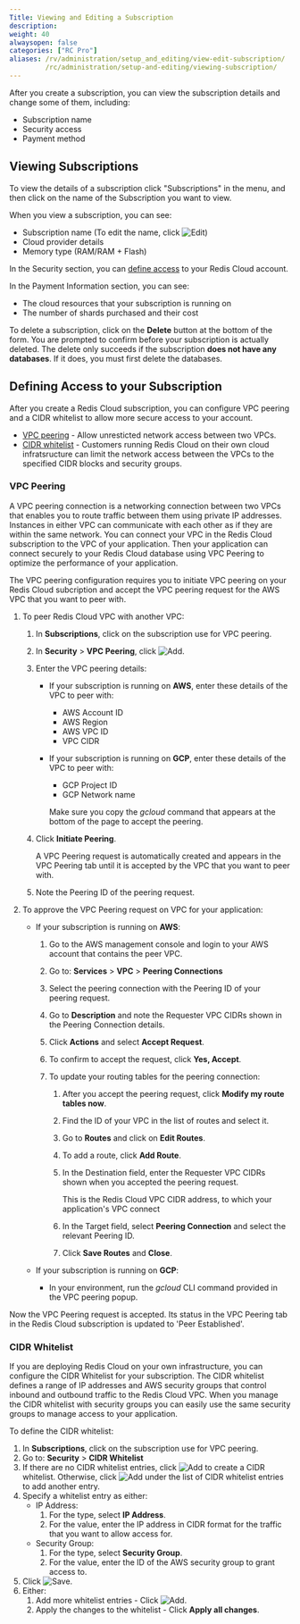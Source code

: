 ```yaml
---
Title: Viewing and Editing a Subscription
description:
weight: 40
alwaysopen: false
categories: ["RC Pro"]
aliases: /rv/administration/setup_and_editing/view-edit-subscription/
         /rc/administration/setup-and-editing/viewing-subscription/
---
```

After you create a subscription, you can view the subscription details and
change some of them, including:

- Subscription name
- Security access
- Payment method

## Viewing Subscriptions

To view the details of a subscription click "Subscriptions" in the menu,
and then click on the name of the Subscription you want to view.

When you view a subscription, you can see:

- Subscription name (To edit the name, click ![Edit](/images/rc/icon_edit.png#no-click "Edit"))
- Cloud provider details
- Memory type (RAM/RAM + Flash)

In the Security section, you can [define access](#defining-access-to-your-subscription)
to your Redis Cloud account.

In the Payment Information section, you can see:

- The cloud resources that your subscription is running on
- The number of shards purchased and their cost

To delete a subscription, click on the **Delete** button at the bottom
of the form. You are prompted to confirm before your subscription is
actually deleted. The delete only succeeds if the subscription **does
not have any databases**. If it does, you must first delete the
databases.

## Defining Access to your Subscription

After you create a Redis Cloud subscription, you can configure VPC
peering and a CIDR whitelist to allow more secure access to your account.

- [VPC peering](https://docs.aws.amazon.com/vpc/latest/peering/what-is-vpc-peering.html) -
    Allow unresticted network access between two VPCs.
- [CIDR whitelist](https://docs.aws.amazon.com/vpc/latest/peering/peering-configurations-partial-access.html) -
    Customers running Redis Cloud on their own cloud infratsructure can limit the network access between the VPCs to the specified CIDR blocks and security groups.

### VPC Peering

A VPC peering connection is a networking connection between two VPCs that enables you
to route traffic between them using private IP addresses. Instances in either VPC can
communicate with each other as if they are within the same network. You can connect your
VPC in the Redis Cloud subscription to the VPC of your application. Then your application can
connect securely to your Redis Cloud database using VPC Peering to optimize the performance of your application.

The VPC peering configuration requires you to initiate VPC peering on your Redis Cloud subcription
and accept the VPC peering request for the AWS VPC that you want to peer with.

1. To peer Redis Cloud VPC with another VPC:
    1. In **Subscriptions**, click on the subscription use for VPC peering.
    1. In **Security** > **VPC Peering**, click ![Add](/images/rs/icon_add.png#no-click "Add").
    1. Enter the VPC peering details:

        - If your subscription is running on **AWS**, enter these details of the VPC to peer with:

            - AWS Account ID
            - AWS Region
            - AWS VPC ID
            - VPC CIDR

        - If your subscription is running on **GCP**, enter these details of the VPC to peer with:

            - GCP Project ID
            - GCP Network name

            Make sure you copy the *gcloud* command that appears at the bottom of the page to accept the peering.

    1. Click **Initiate Peering**.

        A VPC Peering request is automatically created and appears in the VPC Peering tab until
        it is accepted by the VPC that you want to peer with.

    1. Note the Peering ID of the peering request.

1. To approve the VPC Peering request on VPC for your application:

    - If your subscription is running on **AWS**:

        1. Go to the AWS management console and login to your AWS account that contains the peer VPC.
        1. Go to: **Services** > **VPC** > **Peering Connections**
        1. Select the peering connection with the Peering ID of your peering request.
        1. Go to **Description** and note the Requester VPC CIDRs shown in the Peering Connection details.
        1. Click **Actions** and select **Accept Request**.
        1. To confirm to accept the request, click **Yes, Accept**.
        1. To update your routing tables for the peering connection:

            1. After you accept the peering request, click **Modify my route tables now**.
            1. Find the ID of your VPC in the list of routes and select it.
            1. Go to **Routes** and click on **Edit Routes**.
            1. To add a route, click **Add Route**.
            1. In the Destination field, enter the Requester VPC CIDRs shown when you accepted the peering request.

               This is the Redis Cloud VPC CIDR address, to which your application's VPC connect

            1. In the Target field, select **Peering Connection** and select the relevant Peering ID.
            1. Click **Save Routes** and **Close**.

    - If your subscription is running on **GCP**:

        - In your environment, run the *gcloud* CLI command provided in the VPC peering popup.

Now the VPC Peering request is accepted. Its status in the VPC Peering tab in the Redis Cloud subscription is updated to 'Peer Established'.

### CIDR Whitelist

If you are deploying Redis Cloud on your own infrastructure, you can configure the CIDR Whitelist for your subscription.
The CIDR whitelist defines a range of IP addresses and AWS security groups that control inbound
and outbound traffic to the Redis Cloud VPC. When you manage the CIDR whitelist with security groups you
can easily use the same security groups to manage access to your application.

To define the CIDR whitelist:

1. In **Subscriptions**, click on the subscription use for VPC peering.
1. Go to: **Security** > **CIDR Whitelist**
1. If there are no CIDR whitelist entries, click ![Add](/images/rs/icon_add.png#no-click "Add")
   to create a CIDR whitelist. Otherwise, click ![Add](/images/rs/icon_add.png#no-click "Add")
   under the list of CIDR whitelist entries to add another entry.
1. Specify a whitelist entry as either:
    - IP Address:
        1. For the type, select **IP Address**.
        1. For the value, enter the IP address in CIDR format for the traffic that
            you want to allow access for.
    - Security Group:
        1. For the type, select **Security Group**.
        1. For the value, enter the ID of the AWS security group to grant access to.
1. Click ![Save](/images/rc/icon_save.png#no-click "Save").
1. Either:
   1. Add more whitelist entries - Click ![Add](/images/rs/icon_add.png#no-click "Add").
   1. Apply the changes to the whitelist - Click **Apply all changes**.

